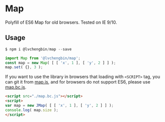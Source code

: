 # Map

Polyfill of ES6 Map for old browsers. Tested on IE 9/10.

## Usage

```js
$ npm i @lvchengbin/map --save
```

```js
import Map from '@lvchengbin/map';
const map = new Map( [ [ 'x', 1 ], [ 'y', 2 ] ] );
map.set( {}, 3 );
```
If you want to use the library in browsers that loading with `<SCRIPT>` tag, you can git it from [map.js](https://raw.githubusercontent.com/LvChengbin/map/master/dist/map.js), and for browsers do not support ES6, please use [map.bc.js](https://raw.githubusercontent.com/LvChengbin/map/master/dist/map.bc.js).

```html
<script src="./map.bc.js"></script>
<script>
var map = new JMap( [ [ 'x', 1 ], [ 'y', 2 ] ] );
console.log( map.size );
</script>
```
